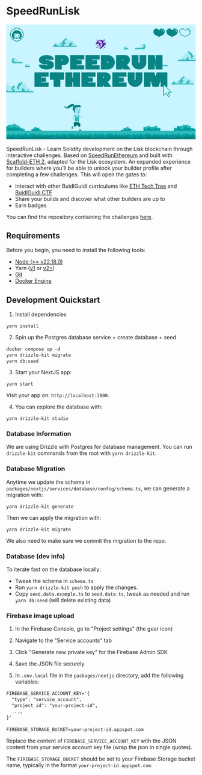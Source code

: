 # SpeedRunLisk

![SRE Thumbnail](./packages/nextjs/public/thumbnail.png)

SpeedRunLisk - Learn Solidity development on the Lisk blockchain through interactive challenges. Based on [SpeedRunEthereum](https://github.com/BuidlGuidl/SpeedRunEthereum) and built with [Scaffold-ETH 2](https://github.com/scaffold-eth/scaffold-eth-2), adapted for the Lisk ecosystem. An expanded experience for builders where you'll be able to unlock your builder profile after completing a few challenges. This will open the gates to:

- Interact with other BuidlGuidl curriculums like [ETH Tech Tree](https://www.ethtechtree.com/) and [BuidlGuidl CTF](https://ctf.buidlguidl.com/)
- Share your builds and discover what other builders are up to
- Earn badges

You can find the repository containing the challenges [here](https://github.com/scaffold-eth/se-2-challenges).

## Requirements

Before you begin, you need to install the following tools:

- [Node (>= v22.18.0)](https://nodejs.org/en/download/)
- Yarn ([v1](https://classic.yarnpkg.com/en/docs/install/) or [v2+](https://yarnpkg.com/getting-started/install))
- [Git](https://git-scm.com/downloads)
- [Docker Engine](https://docs.docker.com/engine/install/)

## Development Quickstart

1. Install dependencies

```
yarn install
```

2. Spin up the Postgres database service + create database + seed

```
docker compose up -d
yarn drizzle-kit migrate
yarn db:seed
```

3. Start your NextJS app:

```
yarn start
```

Visit your app on: `http://localhost:3000`.

4. You can explore the database with:

```
yarn drizzle-kit studio
```

### Database Information

We are using Drizzle with Postgres for database management. You can run `drizzle-kit` commands from the root with `yarn drizzle-kit`.

### Database Migration

Anytime we update the schema in `packages/nextjs/services/database/config/schema.ts`, we can generate a migration with:

```
yarn drizzle-kit generate
```

Then we can apply the migration with:

```
yarn drizzle-kit migrate
```

We also need to make sure we commit the migration to the repo.

### Database (dev info)

To iterate fast on the database locally:

- Tweak the schema in `schema.ts`
- Run `yarn drizzle-kit push` to apply the changes.
- Copy `seed.data.example.ts` to `seed.data.ts`, tweak as needed and run `yarn db:seed` (will delete existing data)

### Firebase image upload

1. In the Firebase Console, go to "Project settings" (the gear icon)
2. Navigate to the "Service accounts" tab
3. Click "Generate new private key" for the Firebase Admin SDK
4. Save the JSON file securely

5. In `.env.local` file in the `packages/nextjs` directory, add the following variables:

```
FIREBASE_SERVICE_ACCOUNT_KEY='{
  "type": "service_account",
  "project_id": "your-project-id",
  ...,
}'

FIREBASE_STORAGE_BUCKET=your-project-id.appspot.com
```

Replace the content of `FIREBASE_SERVICE_ACCOUNT_KEY` with the JSON content from your service account key file (wrap the json in single quotes).

The `FIREBASE_STORAGE_BUCKET` should be set to your Firebase Storage bucket name, typically in the format `your-project-id.appspot.com`.
